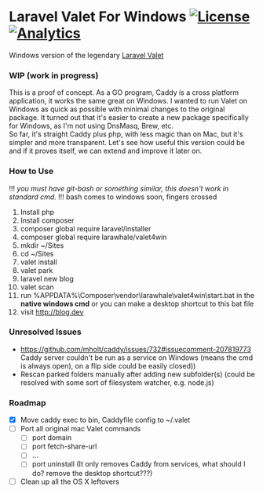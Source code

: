 # Laravel Valet For Windows [![License](https://poser.pugx.org/larawhale/valet4win/license.svg?format=flat-square)](https://packagist.org/packages/larawhale/valet4win) [![Analytics](https://vitr-analytics.appspot.com/UA-75628680-1/valet4win?flat-gif&useReferer)](https://github.com/vitr/google-analytics-beacon)

Windows version of the legendary [Laravel Valet](https://github.com/laravel/valet)

### WIP (work in progress)
This is a proof of concept. As a GO program, Caddy is a cross platform application, it works the same great on Windows.
I wanted to run Valet on Windows as quick as possible with minimal changes to the original package. It turned out that it's easier to create a new package specifically for Windows, as I'm not using DnsMasq, Brew, etc.  
So far, it's straight Caddy plus php, with less magic than on Mac, but it's simpler and more transparent. Let's see how useful this version could be and if it proves itself, we can extend and improve it later on.

### How to Use
!!! *you must have git-bash or something similar, this doesn't work in standard cmd.* !!! bash comes to windows soon, fingers crossed 

1. Install php
2. Install composer
3. composer global require laravel/installer
4. composer global require larawhale/valet4win
5. mkdir ~/Sites
6. cd ~/Sites
7. valet install
8. valet park
9. laravel new blog
10. valet scan
11. run  %APPDATA%\Composer\vendor\larawhale\valet4win\start.bat in the **native windows cmd**
or you can make a desktop shortcut to this bat file
12. visit http://blog.dev

### Unresolved Issues
* https://github.com/mholt/caddy/issues/732#issuecomment-207819773  
Caddy server couldn't be run as a service on Windows (means the cmd is always open), on a flip side could be easily closed))
* Rescan parked folders manually after adding new subfolder(s) (could be resolved with some sort of filesystem watcher, e.g. node.js)


### Roadmap
- [x] Move caddy exec to bin, Caddyfile config to ~/.valet
- [ ] Port all original mac Valet commands
    - [ ] port domain 
    - [ ] port fetch-share-url 
    - [ ]  ...
    - [ ] port uninstall (It only removes Caddy from services, what should I do? remove the desktop shortcut???)
- [ ] Clean up all the OS X leftovers

